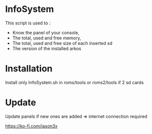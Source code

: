 # InfoSystem
This script is used to :
- Know the panel of your console,
- The total, used and free memory,
- The total, used and free size of each inserted sd
- The version of the installed arkos

# Installation 
Install only InfoSystem.sh in roms/tools or roms2/tools if 2 sd cards

# Update
Update panels if new ones are added => internet connection required

https://ko-fi.com/jason3x